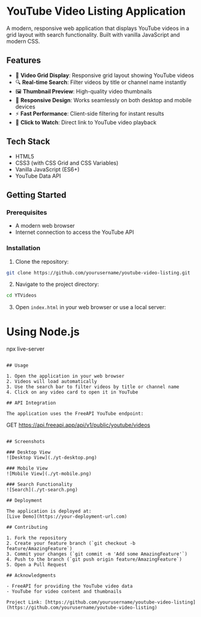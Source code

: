 # YouTube Video Listing Application

A modern, responsive web application that displays YouTube videos in a grid layout with search functionality. Built with vanilla JavaScript and modern CSS.

## Features

- 🎥 **Video Grid Display**: Responsive grid layout showing YouTube videos
- 🔍 **Real-time Search**: Filter videos by title or channel name instantly
- 🖼️ **Thumbnail Preview**: High-quality video thumbnails
- 📱 **Responsive Design**: Works seamlessly on both desktop and mobile devices
- ⚡ **Fast Performance**: Client-side filtering for instant results
- 🎯 **Click to Watch**: Direct link to YouTube video playback

## Tech Stack

- HTML5
- CSS3 (with CSS Grid and CSS Variables)
- Vanilla JavaScript (ES6+)
- YouTube Data API

## Getting Started

### Prerequisites

- A modern web browser
- Internet connection to access the YouTube API

### Installation

1. Clone the repository:
```bash
git clone https://github.com/yourusername/youtube-video-listing.git
```

2. Navigate to the project directory:
```bash
cd YTVideos
```

3. Open `index.html` in your web browser or use a local server:

# Using Node.js
npx live-server
```

## Usage

1. Open the application in your web browser
2. Videos will load automatically
3. Use the search bar to filter videos by title or channel name
4. Click on any video card to open it in YouTube

## API Integration

The application uses the FreeAPI YouTube endpoint:
```
GET https://api.freeapi.app/api/v1/public/youtube/videos
```

## Screenshots

### Desktop View
![Desktop View](./yt-desktop.png)

### Mobile View
![Mobile View](./yt-mobile.png)

### Search Functionality
![Search](./yt-search.png)

## Deployment

The application is deployed at:
[Live Demo](https://your-deployment-url.com)

## Contributing

1. Fork the repository
2. Create your feature branch (`git checkout -b feature/AmazingFeature`)
3. Commit your changes (`git commit -m 'Add some AmazingFeature'`)
4. Push to the branch (`git push origin feature/AmazingFeature`)
5. Open a Pull Request

## Acknowledgments

- FreeAPI for providing the YouTube video data
- YouTube for video content and thumbnails

Project Link: [https://github.com/yourusername/youtube-video-listing](https://github.com/yourusername/youtube-video-listing) 